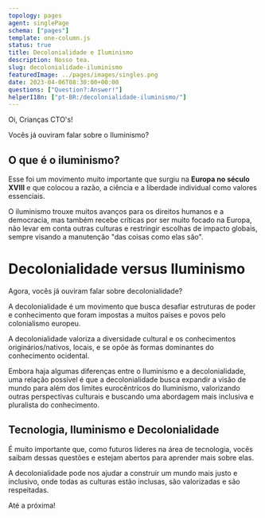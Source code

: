 ```yaml
---
topology: pages
agent: singlePage
schema: ["pages"]
template: one-column.js
status: true
title: Decolonialidade e Iluminismo
description: Nosso tea.
slug: decolonialidade-iluminismo
featuredImage: ../pages/images/singles.png
date: 2023-04-06T08:30:00+00:00
questions: ["Question?:Answer!"]
helperI18n: ["pt-BR:/decolonialidade-iluminismo/"]
---
```


Oi, Crianças CTO's!

Vocês já ouviram falar sobre o Iluminismo?

## O que é o iluminismo?

Esse foi um movimento muito importante que surgiu na **Europa no século XVIII** e que colocou a razão, a ciência e a liberdade individual como valores essenciais.

O iluminismo trouxe muitos avanços para os direitos humanos e a democracia, mas também recebe críticas por ser muito focado na Europa, não levar em conta outras culturas e restringir escolhas de impacto globais, sempre visando a manutenção "das coisas como elas são".

# Decolonialidade versus Iluminismo

Agora, vocês já ouviram falar sobre decolonialidade?

A decolonialidade é um movimento que busca desafiar estruturas de poder e conhecimento que foram impostas a muitos países e povos pelo colonialismo europeu.

A decolonialidade valoriza a diversidade cultural e os conhecimentos originários/nativos, locais, e se opõe às formas dominantes do conhecimento ocidental.

Embora haja algumas diferenças entre o Iluminismo e a decolonialidade, uma relação possível é que a decolonialidade busca expandir a visão de mundo para além dos limites eurocêntricos do Iluminismo, valorizando outras perspectivas culturais e buscando uma abordagem mais inclusiva e pluralista do conhecimento.

## Tecnologia, Iluminismo e Decolonialidade

É muito importante que, como futuros líderes na área de tecnologia, vocês saibam dessas questões e estejam abertos para aprender mais sobre elas.

A decolonialidade pode nos ajudar a construir um mundo mais justo e inclusivo, onde todas as culturas estão inclusas, são valorizadas e são respeitadas.

Até a próxima!
